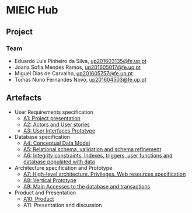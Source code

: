 # MIEIC Hub

## Project

### **Team**
* Eduardo Luís Pinheiro da Silva, up201603135@fe.up.pt
* Joana Sofia Mendes Ramos, up201605017@fe.up.pt
* Miguel Dias de Carvalho, up201605757@fe.up.pt
* Tomás Nuno Fernandes Novo, up201604503@fe.up.pt

## Artefacts
* User Requirements specification
    * [A1: Project presentation](https://git.fe.up.pt/lbaw/lbaw18/lbaw1825/wikis/a1)
    * [A2: Actors and User stories](https://git.fe.up.pt/lbaw/lbaw18/lbaw1825/wikis/a2)
    * [A3: User Interfaces Prototype](https://git.fe.up.pt/lbaw/lbaw18/lbaw1825/wikis/a3)
* Database specification
    * [A4: Conceptual Data Model](https://git.fe.up.pt/lbaw/lbaw18/lbaw1825/wikis/a4)
    * [A5: Relational schema, validation and schema refinement](https://git.fe.up.pt/lbaw/lbaw18/lbaw1825/wikis/a5)
    * [A6: Integrity constraints. Indexes, triggers, user functions and database populated with data](https://git.fe.up.pt/lbaw/lbaw18/lbaw1825/wikis/A6)
* Architecture specification and Prototype
    * [A7: High-level architecture. Privileges. Web resources specification](https://git.fe.up.pt/lbaw/lbaw18/lbaw1825/wikis/A7)
    * [A8: Vertical Prototype](https://git.fe.up.pt/lbaw/lbaw18/lbaw1825/wikis/a8)
    * [A9: Main Accesses to the database and transactions](https://git.fe.up.pt/lbaw/lbaw18/lbaw1825/wikis/A9)
* Product and Presentation
    * [A10: Product](https://git.fe.up.pt/lbaw/lbaw18/lbaw1825/wikis/A10)
    * A11: Presentation and discussion




